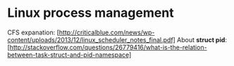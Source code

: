# Linux process management
CFS expanation: [http://criticalblue.com/news/wp-content/uploads/2013/12/linux_scheduler_notes_final.pdf]
About **struct pid**: [http://stackoverflow.com/questions/26779416/what-is-the-relation-between-task-struct-and-pid-namespace]
